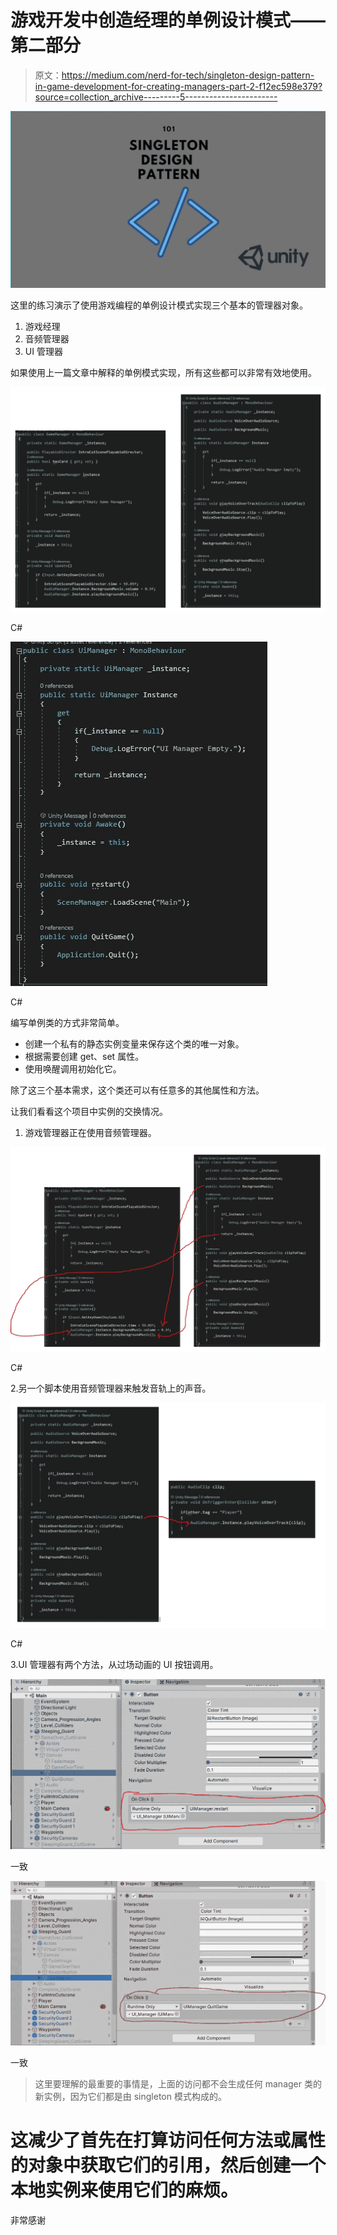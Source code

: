 # 游戏开发中创造经理的单例设计模式——第二部分

> 原文：<https://medium.com/nerd-for-tech/singleton-design-pattern-in-game-development-for-creating-managers-part-2-f12ec598e379?source=collection_archive---------5----------------------->

![](img/7a155c9a84e0c3627411547be4453890.png)

这里的练习演示了使用游戏编程的单例设计模式实现三个基本的管理器对象。

1.  游戏经理
2.  音频管理器
3.  UI 管理器

如果使用上一篇文章中解释的单例模式实现，所有这些都可以非常有效地使用。

![](img/9687dcd7bafd7aca9021c70b58c43b5b.png)

C#

![](img/8ebe5b1dde774a4ae3d9385573ff5214.png)

C#

编写单例类的方式非常简单。

*   创建一个私有的静态实例变量来保存这个类的唯一对象。
*   根据需要创建 get、set 属性。
*   使用唤醒调用初始化它。

除了这三个基本需求，这个类还可以有任意多的其他属性和方法。

让我们看看这个项目中实例的交换情况。

1.  游戏管理器正在使用音频管理器。

![](img/a3879dd0cb0a826573bbda605f91badf.png)

C#

2.另一个脚本使用音频管理器来触发音轨上的声音。

![](img/f1feda8c6fd80bf6614198bbc87cce35.png)

C#

3.UI 管理器有两个方法，从过场动画的 UI 按钮调用。

![](img/c76ef9a98e9ec99eca7498529af1a856.png)

一致

![](img/484f6194f83cb59b69b96ae0b4599792.png)

一致

> 这里要理解的最重要的事情是，上面的访问都不会生成任何 manager 类的新实例，因为它们都是由 singleton 模式构成的。

# 这减少了首先在打算访问任何方法或属性的对象中获取它们的引用，然后创建一个本地实例来使用它们的麻烦。

非常感谢